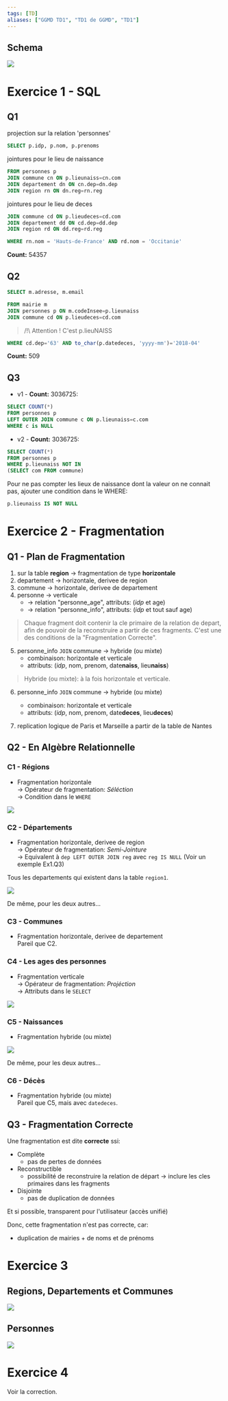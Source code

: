 ```yaml
---
tags: [TD]
aliases: ["GGMD TD1", "TD1 de GGMD", "TD1"]
---
```


Schema
---

![](../assets/ggmd-insee-deces.png)

# Exercice 1 - SQL

## Q1

projection sur la relation 'personnes'

```sql
SELECT p.idp, p.nom, p.prenoms
```

jointures pour le lieu de naissance

```sql
FROM personnes p
JOIN commune cn ON p.lieunaiss=cn.com
JOIN departement dn ON cn.dep=dn.dep
JOIN region rn ON dn.reg=rn.reg
```

jointures pour le lieu de deces

```sql
JOIN commune cd ON p.lieudeces=cd.com
JOIN departement dd ON cd.dep=dd.dep
JOIN region rd ON dd.reg=rd.reg
```

```sql
WHERE rn.nom = 'Hauts-de-France' AND rd.nom = 'Occitanie'
```

**Count:** 54357

## Q2

```sql
SELECT m.adresse, m.email
```

```sql
FROM mairie m
JOIN personnes p ON m.codeInsee=p.lieunaiss
JOIN commune cd ON p.lieudeces=cd.com
```

> /!\ Attention ! C'est p.lieuNAISS

```sql
WHERE cd.dep='63' AND to_char(p.datedeces, 'yyyy-mm')='2018-04'
```

**Count:** 509

## Q3

- v1 - **Count:** 3036725:

```sql
SELECT COUNT(*)
FROM personnes p
LEFT OUTER JOIN commune c ON p.lieunaiss=c.com
WHERE c is NULL
```

- v2 - **Count:** 3036725:

```sql
SELECT COUNT(*)
FROM personnes p
WHERE p.lieunaiss NOT IN
(SELECT com FROM commune)
```

Pour ne pas compter les lieux de naissance dont la valeur on ne connait pas, ajouter une condition dans le WHERE:

```sql
p.lieunaiss IS NOT NULL
```

# Exercice 2 - Fragmentation

## Q1 - Plan de Fragmentation

1) sur la table **region** -> fragmentation de type **horizontale**
2) departement -> horizontale, derivee de region
3) commune -> horizontale, derivee de departement
4) personne -> verticale
	- -> relation "personne_age", attributs: (*idp* et age)
	- -> relation "personne_info", attributs: (*idp* et tout sauf age)

> Chaque fragment doit contenir la cle primaire de la relation de depart, afin de pouvoir de la reconstruire a partir de ces fragments. C'est une des conditions de la "Fragmentation Correcte".

5) personne_info `JOIN` commune -> hybride (ou mixte)
	- combinaison: horizontale et verticale
	- attributs: (*idp*, nom, prenom, date**naiss**, lieu**naiss**)

> Hybride (ou mixte): à la fois horizontale et verticale. 

6) personne_info `JOIN` commune -> hybride (ou mixte)
	- combinaison: horizontale et verticale
	- attributs: (*idp*, nom, prenom, date**deces**, lieu**deces**)

7) replication logique de Paris et Marseille a partir de la table de Nantes

## Q2 - En Algèbre Relationnelle

### C1 - Régions

- Fragmentation horizontale \
-> Opérateur de fragmentation: *Séléction* \
-> Condition dans le `WHERE`

![](../assets/ggmd-fragment-c1.png)

### C2 - Départements

- Fragmentation horizontale, derivee de region \
-> Opérateur de fragmentation: *Semi-Jointure* \
-> Equivalent à `dep LEFT OUTER JOIN reg` avec `reg IS NULL` (Voir un exemple Ex1.Q3)

Tous les departements qui existent dans la table `region1`. 

![](../assets/ggmd-fragment-c2.png)

De même, pour les deux autres...

### C3 - Communes

- Fragmentation horizontale, derivee de departement \
Pareil que C2.

### C4 - Les ages des personnes

- Fragmentation verticale \
-> Opérateur de fragmentation: *Projéction* \
-> Attributs dans le `SELECT`

![](../assets/ggmd-fragment-c4.png)

### C5 - Naissances

- Fragmentation hybride (ou mixte)

![](../assets/ggmd-fragment-c5.png)

De même, pour les deux autres...

### C6 - Décès

- Fragmentation hybride (ou mixte) \
Pareil que C5, mais avec `datedeces`.

## Q3 - Fragmentation Correcte

Une fragmentation est dite **correcte** ssi:

* Complète
  - pas de pertes de données
* Reconstructible
  - possibilité de reconstruire la relation de départ
  -> inclure les cles primaires dans les fragments
* Disjointe
  - pas de duplication de données

Et si possible, transparent pour l'utilisateur (accès unifié)

Donc, cette fragmentation n'est pas correcte, car:
- duplication de mairies + de noms et de prénoms

# Exercice 3

## Regions, Departements et Communes

![](../assets/ggmd-reconst-regions.png)

## Personnes

![](../assets/ggmd-reconst-personnes.png)

# Exercice 4

Voir la correction.
